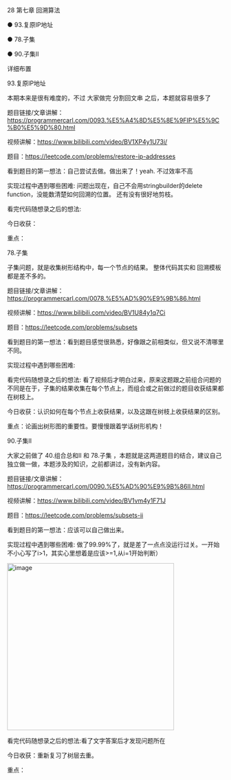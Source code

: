 28 第七章 回溯算法

● 93.复原IP地址 

● 78.子集 

● 90.子集II  

 详细布置 

 93.复原IP地址  

本期本来是很有难度的，不过 大家做完 分割回文串 之后，本题就容易很多了 

题目链接/文章讲解：https://programmercarl.com/0093.%E5%A4%8D%E5%8E%9FIP%E5%9C%B0%E5%9D%80.html  

视频讲解：https://www.bilibili.com/video/BV1XP4y1U73i/

题目：https://leetcode.com/problems/restore-ip-addresses

看到题目的第一想法：自己尝试去做。做出来了！yeah. 不过效率不高

实现过程中遇到哪些困难: 问题出现在，自己不会用stringbuilder的delete function，没能数清楚如何回溯的位置。 还有没有很好地剪枝。

看完代码随想录之后的想法:

今日收获：

重点：

 78.子集  

子集问题，就是收集树形结构中，每一个节点的结果。 整体代码其实和 回溯模板都是差不多的。 

题目链接/文章讲解：https://programmercarl.com/0078.%E5%AD%90%E9%9B%86.html  

视频讲解：https://www.bilibili.com/video/BV1U84y1q7Ci 

题目：https://leetcode.com/problems/subsets

看到题目的第一想法：看到题目感觉很熟悉，好像跟之前相类似，但又说不清哪里不同。

实现过程中遇到哪些困难: 

看完代码随想录之后的想法: 看了视频后才明白过来，原来这题跟之前组合问题的不同是在于，子集的结果收集在每个节点上，而组合或之前做过的题目收获结果都在树枝上。

今日收获：认识如何在每个节点上收获结果，以及这跟在树枝上收获结果的区别。

重点：论画出树形图的重要性。要慢慢跟着学话树形机构！

90.子集II 

大家之前做了 40.组合总和II 和 78.子集 ，本题就是这两道题目的结合，建议自己独立做一做，本题涉及的知识，之前都讲过，没有新内容。 

题目链接/文章讲解：https://programmercarl.com/0090.%E5%AD%90%E9%9B%86II.html   

视频讲解：https://www.bilibili.com/video/BV1vm4y1F71J

题目：https://leetcode.com/problems/subsets-ii

看到题目的第一想法：应该可以自己做出来。

实现过程中遇到哪些困难: 做了99.99%了，就是差了一点点没运行过关。一开始不小心写了i>1，其实心里想着是应该>=1,从i=1开始判断）

<img width="388" alt="image" src="https://user-images.githubusercontent.com/87255377/228245525-1b94b418-70a8-44bd-94e0-ba449ace64b8.png">


看完代码随想录之后的想法:看了文字答案后才发现问题所在

今日收获：重新复习了树层去重。

重点：
